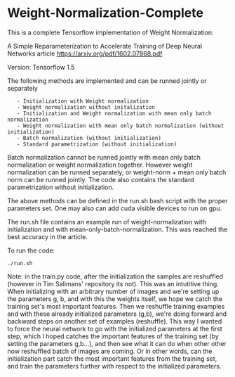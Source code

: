 # Weight-Normalization-Complete

This is a complete Tensorflow implementation of Weight Normalization:

A Simple Reparameterization to Accelerate Training of Deep Neural Networks article
https://arxiv.org/pdf/1602.07868.pdf

Version: Tensorflow 1.5

The following methods are implemented and can be runned jointly or separately
  
       - Initialization with Weight normalization
       - Weight normalization without initalization
       - Initialization and Weight normalization with mean only batch normalization
       - Weight normalization with mean only batch normalization (without initialization)
       - Batch normalization (without initialization)
       - Standard parametrization (without initialization)

Batch normalization cannot be runned jointly with mean only batch normalization or weight normalization together. However weight normalization can be runned separately, or weight-norm + mean only batch norm can be runned jointly. The code also contains the standard parametrization without initialization.

The above methods can be defined in the run.sh bash script with the proper parameters set. One may also can add cuda visible devices to run on gpu.

The run.sh file contains an example run of weight-normalization with initialization and with mean-only-batch-normalization. This was reached the best accuracy in the article. 

To run the code:

    ./run.sh


Note: in the train.py code, after the initialization the samples are reshuffled (however in Tim Salimans' repository its not). This was an intutitive thing. When initializing with an arbitrary number of images and we're setting up the parameters g, b, and with this the weights itself, we hope we catch the training set's most important features. Then we reshuffle training examples and with these already initialized parameters (g,b), we're doing forward and backward steps on another set of examples (reshuffle). This way I wanted to force the neural network to go with the initialized parameters at the first step, which I hoped catches the important features of the training set (by setting the parameters g,b...), and then see what it can do when other other now reshuffled batch of images are coming. Or in other words, can the initialization part catch the most important features from the training set, and train the parameters further with respect to the initialized parameters.



